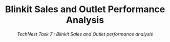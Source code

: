 <h1 align="center">Blinkit Sales and Outlet Performance Analysis</h1>
<p align="center"><em>TechNest Task 7 : Blinkit Sales and Outlet performance analysis</em></p>
